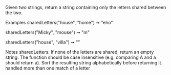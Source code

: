Given two strings, return a string containing only the letters shared between the two.

Examples
sharedLetters("house", "home") ➞ "eho"

sharedLetters("Micky", "mouse") ➞ "m"

sharedLetters("house", "villa") ➞ ""

Notes sharedLetters:
If none of the letters are shared, return an empty string.
The function should be case insensitive (e.g. comparing A and a should return a).
Sort the resulting string alphabetically before returning it.
handled more than one match of a letter